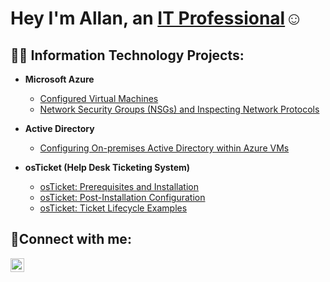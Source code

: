 <h1>Hey I'm Allan, an <a href=https://www.linkedin.com/in/allan-sexius-2318a6317/>IT Professional</a>☺</h1>

<h2>👨‍💻 Information Technology Projects:</h2>


- <b>Microsoft Azure</b>
  - [Configured Virtual Machines](https://github.com/joshmadakorcc/configure-ad)
  - [Network Security Groups (NSGs) and Inspecting Network Protocols](https://github.com/joshmadakorcc/azure-network-protocols)
 
- <b>Active Directory</b>
  - [Configuring On-premises Active Directory within Azure VMs](https://github.com/joshmadakorcc/configure-ad)

- <b>osTicket (Help Desk Ticketing System)</b>
  - [osTicket: Prerequisites and Installation](https://github.com/joshmadakorcc/osticket-prereqs)
  - [osTicket: Post-Installation Configuration](https://github.com/joshmadakorcc/post-install-config)
  - [osTicket: Ticket Lifecycle Examples](https://github.com/joshmadakorcc/ticket-lifecycle)


<h2>🤳Connect with me:</h2>


[<img align="left" alt="Josh | LinkedIn" width="22px" src="https://cdn.jsdelivr.net/npm/simple-icons@v3/icons/linkedin.svg" />][linkedin]


[twitter]: https://twitter.com/Josh
[instagram]: https://www.instagram.com/Josh
[linkedin]: https://www.linkedin.com/in/allan-sexius-2318a6317/
